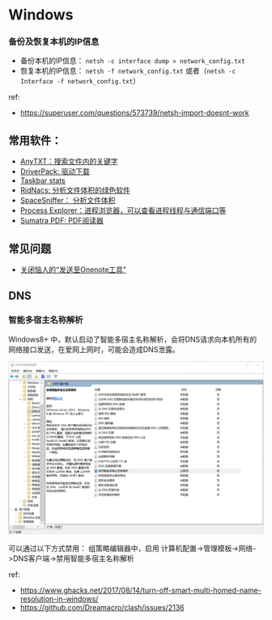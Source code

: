 # Windows

### 备份及恢复本机的IP信息

  * 备份本机的IP信息： `netsh -c interface dump > network_config.txt`
  * 恢复本机的IP信息： `netsh -f network_config.txt` 或者（`netsh -c Interface -f network_config.txt`）

ref:

* https://superuser.com/questions/573739/netsh-import-doesnt-work


## 常用软件：
  * [AnyTXT：搜索文件内的关键字](https://anytxt.net/)
  * [DriverPack: 驱动下载](https://driverpack.io/en)
  * [Taskbar stats](https://github.com/openhoangnc/taskbar-stats/)
  * [RidNacs: 分析文件体积的绿色软件](https://www.splashsoft.de/ridnacs-disk-space-usage-analyzer/)
  * [SpaceSniffer： 分析文件体积](http://www.uderzo.it/main_products/space_sniffer/)
  * [Process Explorer：进程浏览器，可以查看进程线程与通信端口等](https://learn.microsoft.com/en-us/sysinternals/downloads/process-explorer)
  * [Sumatra PDF: PDF阅读器](https://www.sumatrapdfreader.org/free-pdf-reader.html)


## 常见问题
  * [关闭恼人的“发送至Onenote工具”](https://superuser.com/questions/662737/how-to-stop-send-to-onenote-window-from-showing-when-i-start-onenote-2013)

## DNS

  ### 智能多宿主名称解析

  Windows8+ 中，默认启动了智能多宿主名称解析，会将DNS请求向本机所有的网络接口发送，在爱网上网时，可能会造成DNS泄露。

  ![dns-multi-homed-name-resolution](dns-multi-homed-name-resolution.png)

  可以通过以下方式禁用：
  组策略编辑器中，启用 计算机配置->管理模板->网络->DNS客户端->禁用智能多宿主名称解析

  ref:
  * https://www.ghacks.net/2017/08/14/turn-off-smart-multi-homed-name-resolution-in-windows/
  * https://github.com/Dreamacro/clash/issues/2136
